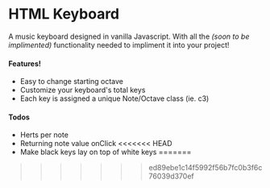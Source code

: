# HTML Keyboard

A music keyboard designed in vanilla Javascript. With all the *(soon to be implimented)* functionality needed to impliment it into your project!

#### Features!

  - Easy to change starting octave
  - Customize your keyboard's total keys
  - Each key is assigned a unique Note/Octave class (ie. c3)

#### Todos

  - Herts per note
  - Returning note value onClick
<<<<<<< HEAD
  - Make black keys lay on top of white keys
=======
>>>>>>> ed89ebe1c14f5992f56b7fc0b3f6c76039d370ef
